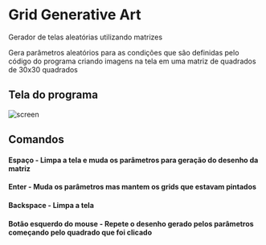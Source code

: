 # Grid Generative Art

Gerador de telas aleatórias utilizando matrizes

Gera parâmetros aleatórios para as condições que são definidas pelo código do programa criando imagens na tela em uma matriz de quadrados de 30x30 quadrados

## Tela do programa

![screen](https://user-images.githubusercontent.com/30506992/172220428-9e3a8aa8-5414-4ed5-83a9-3047d3cf1596.png)

## Comandos

#### Espaço - Limpa a tela e muda os parâmetros para geração do desenho da matriz <br/>
#### Enter - Muda os parâmetros mas mantem os grids que estavam pintados <br/>
#### Backspace - Limpa a tela <br/>
#### Botão esquerdo do mouse - Repete o desenho gerado pelos parâmetros começando pelo quadrado que foi clicado
